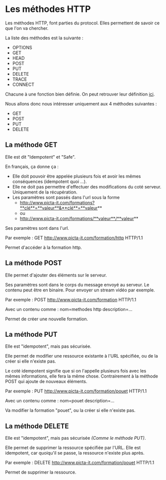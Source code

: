 # Les méthodes HTTP

Les méthodes HTTP, font parties du protocol. Elles permettent de savoir ce que l'on va chercher.

La liste des méthodes est la suivante :
* OPTIONS
* GET
* HEAD
* POST
* PUT
* DELETE
* TRACE
* CONNECT

Chacune à une fonction bien définie. On peut retrouver leur définition [ici](http://www.w3.org/Protocols/rfc2616/rfc2616-sec9.html#sec9).

Nous allons donc nous intéresser uniquement aux 4 méthodes suivantes :
* GET
* POST
* PUT
* DELETE

## La méthode GET
Elle est dit "Idempotent" et "Safe".

En français, ça donne ça :
* Elle doit pouvoir être appelée plusieurs fois et avoir les mêmes conséquences (idempotent quoi ...).
* Elle ne doit pas permettre d'effectuer des modifications du coté serveur. Uniquement de la récupération.
* Les paramètres sont passés dans l'url sous la forme
  * http://www.picta-it.com/formations?**clé**=**valeur**&**clé**=**valeur**
  * ou
  * http://www.picta-it.com/formations/**valeur**/**valeur**

Ses paramètres sont dans l'url.

Par exemple :
GET http://www.picta-it.com/formation/http HTTP/1.1

Permet d'accéder à la formation http.

## La méthode POST
Elle permet d'ajouter des éléments sur le serveur.

Ses paramètres sont dans le corps du message envoyé au serveur. Le contenu peut être en binaire. Pour envoyer un stream vidéo par exemple.

Par exemple :
POST http://www.picta-it.com/formation HTTP/1.1

Avec un contenu comme :
nom=methodes http
description=...

Permet de créer une nouvelle formation.

## La méthode PUT
Elle est "idempotent", mais pas sécurisée.

Elle permet de modifier une ressource existante à l'URL spécifiée, ou de la créer si elle n'existe pas.

Le coté idempotent signifie que si on l'appelle plusieurs fois avec les mêmes informations, elle fera la même chose. Contrairement à la méthode POST qui ajoute de nouveaux éléments.

Par exemple :
PUT http://www.picta-it.com/formation/pouet HTTP/1.1

Avec un contenu comme :
nom=pouet
description=...

Va modifier la formation "pouet", ou la créer si elle n'existe pas.

## La méthode DELETE
Elle est "idempotent", mais pas sécurisée *(Comme le méthode PUT)*.

Elle permet de supprimer la ressource spécifiée par l'URL. Elle est idempotent, car quoiqu'il se passe, la ressource n'existe plus après.

Par exemple :
DELETE http://www.picta-it.com/formation/pouet HTTP/1.1

Permet de supprimer la ressource.
